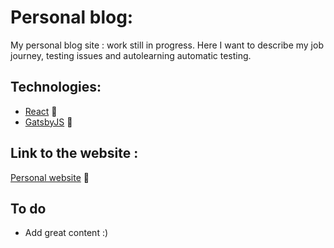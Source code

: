 # Personal blog:

My personal blog site : work still in progress. Here I want to describe my job journey, testing issues and autolearning automatic testing.

## Technologies:

* [React](https://reactjs.org/) :speedboat:
* [GatsbyJS](https://www.gatsbyjs.org/blog) :helicopter:

## Link to the website : 

[Personal website](https://testujezpasja.pl) :rocket:

## To do

* Add great content :)
